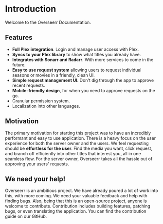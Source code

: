 # Introduction

Welcome to the Overseerr Documentation.

## Features

- **Full Plex integration**. Login and manage user access with Plex.
- **Syncs to your Plex library** to show what titles you already have.
- **Integrates with Sonarr and Radarr**. With more services to come in the future.
- **Easy to use request system** allowing users to request individual seasons or movies in a friendly, clean UI.
- **Simple request management UI**. Don't dig through the app to approve recent requests.
- **Mobile-friendly design**, for when you need to approve requests on the go.
- Granular permission system.
- Localization into other languages.

## Motivation

The primary motivation for starting this project was to have an incredibly performant and easy to use application. There is a heavy focus on the user experience for both the server owner and the users. We feel requesting should be **effortless for the user**. Find the media you want, click request, and branch off efficiently into other titles that interest you, all in one seamless flow. For the server owner, Overseerr takes all the hassle out of approving your users' requests.

## We need your help!

Overseerr is an ambitious project. We have already poured a lot of work into this, with more coming. We need your valuable feedback and help with finding bugs. Also, being that this is an open-source project, anyone is welcome to contribute. Contribution includes building features, patching bugs, or even translating the application. You can find the contribution guide on our GitHub.
